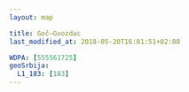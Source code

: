 ```yaml
---
layout: map

title: Goč–Gvozdac
last_modified_at: 2018-05-20T16:01:51+02:00

WDPA: [555561725]
geoSrbija:
  L1_183: [183]
---
```

